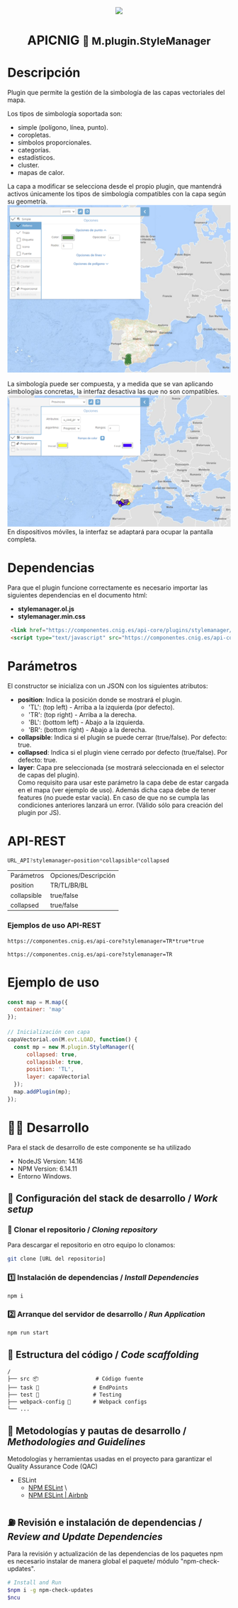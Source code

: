 
<p align="center">
  <img src="https://www.ign.es/resources/viewer/images/logoApiCnig0.5.png" height="152" />
</p>
<h1 align="center"><strong>APICNIG</strong> <small>🔌 M.plugin.StyleManager</small></h1>


# Descripción

Plugin que permite la gestión de la simbología de las capas vectoriales del mapa.
 
Los tipos de simbología soportada son: 
- simple (polígono, línea, punto).
- coropletas.
- símbolos proporcionales. 
- categorías. 
- estadísticos. 
- cluster.
- mapas de calor. 

La capa a modificar se selecciona desde el propio plugin, que mantendrá activos únicamente los tipos de simbología compatibles con la capa según su geometría.  
![Imagen](./docs/images/StyleManager3.PNG)
 
La simbología puede ser compuesta, y a medida que se van aplicando simbologías concretas, la interfaz desactiva las que no son compatibles.  
![Imagen](./docs/images/StyleManager4.PNG)
En dispositivos móviles, la interfaz se adaptará para ocupar la pantalla completa.


# Dependencias

Para que el plugin funcione correctamente es necesario importar las siguientes dependencias en el documento html:

- **stylemanager.ol.js**
- **stylemanager.min.css**

```html
 <link href="https://componentes.cnig.es/api-core/plugins/stylemanager/stylemanager.ol.min.css" rel="stylesheet" />
 <script type="text/javascript" src="https://componentes.cnig.es/api-core/plugins/stylemanager/stylemanager.ol.min.js"></script>
```

# Parámetros

El constructor se inicializa con un JSON con los siguientes atributos:

- **position**: Indica la posición donde se mostrará el plugin.
  - 'TL': (top left) - Arriba a la izquierda (por defecto).
  - 'TR': (top right) - Arriba a la derecha.
  - 'BL': (bottom left) - Abajo a la izquierda.
  - 'BR': (bottom right) - Abajo a la derecha.
- **collapsible**: Indica si el plugin se puede cerrar (true/false). Por defecto: true.
- **collapsed**: Indica si el plugin viene cerrado por defecto (true/false). Por defecto: true.
- **layer**: Capa pre seleccionada (se mostrará seleccionada en el selector de capas del plugin).<br> Como requisito para usar este parámetro la capa debe de estar cargada en el mapa (ver ejemplo de uso). Además dicha capa debe de tener features (no puede estar vacía).
En caso de que no se cumpla las condiciones anteriores lanzará un error. 
(Válido sólo para creación del plugin por JS).

# API-REST

```javascript
URL_API?stylemanager=position*collapsible*collapsed
```

<table>
  <tr>
    <td>Parámetros</td>
    <td>Opciones/Descripción</td>
  </tr>
  <tr>
    <td>position</td>
    <td>TR/TL/BR/BL</td>
  </tr>
  <tr>
    <td>collapsible</td>
    <td>true/false</td>
  </tr>
  <tr>
    <td>collapsed</td>
    <td>true/false</td>
  </tr>
</table>

### Ejemplos de uso API-REST

```
https://componentes.cnig.es/api-core?stylemanager=TR*true*true
```

```
https://componentes.cnig.es/api-core?stylemanager=TR
```

# Ejemplo de uso

```javascript
const map = M.map({
  container: 'map'
});

// Inicialización con capa
capaVectorial.on(M.evt.LOAD, function() {
  const mp = new M.plugin.StyleManager({
      collapsed: true,
      collapsible: true,
      position: 'TL',
      layer: capaVectorial
  });
  map.addPlugin(mp);
});
```  


# 👨‍💻 Desarrollo

Para el stack de desarrollo de este componente se ha utilizado

* NodeJS Version: 14.16
* NPM Version: 6.14.11
* Entorno Windows.

## 📐 Configuración del stack de desarrollo / *Work setup*


### 🐑 Clonar el repositorio / *Cloning repository*

Para descargar el repositorio en otro equipo lo clonamos:

```bash
git clone [URL del repositorio]
```

### 1️⃣ Instalación de dependencias / *Install Dependencies*

```bash
npm i
```

### 2️⃣ Arranque del servidor de desarrollo / *Run Application*

```bash
npm run start
```

## 📂 Estructura del código / *Code scaffolding*

```any
/
├── src 📦                  # Código fuente
├── task 📁                 # EndPoints
├── test 📁                 # Testing
├── webpack-config 📁       # Webpack configs
└── ...
```
## 📌 Metodologías y pautas de desarrollo / *Methodologies and Guidelines*

Metodologías y herramientas usadas en el proyecto para garantizar el Quality Assurance Code (QAC)

* ESLint
  * [NPM ESLint](https://www.npmjs.com/package/eslint) \
  * [NPM ESLint | Airbnb](https://www.npmjs.com/package/eslint-config-airbnb)

## ⛽️ Revisión e instalación de dependencias / *Review and Update Dependencies*

Para la revisión y actualización de las dependencias de los paquetes npm es necesario instalar de manera global el paquete/ módulo "npm-check-updates".

```bash
# Install and Run
$npm i -g npm-check-updates
$ncu
```
